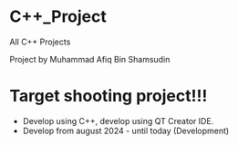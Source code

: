 # C++\_Project

All C++ Projects

Project by Muhammad Afiq Bin Shamsudin

# Target shooting project!!!

- Develop using C++, develop using QT Creator IDE.
- Develop from august 2024 - until today (Development)
